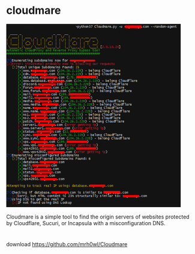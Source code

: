 # cloudmare
![4e26b9b1544848b4dc81666acbe4892b.png](../../../_resources/4e26b9b1544848b4dc81666acbe4892b.png)

Cloudmare is a simple tool to find the origin servers of websites protected by Cloudflare, Sucuri, or Incapsula with a misconfiguration DNS.
#
download
https://github.com/mrh0wl/Cloudmare